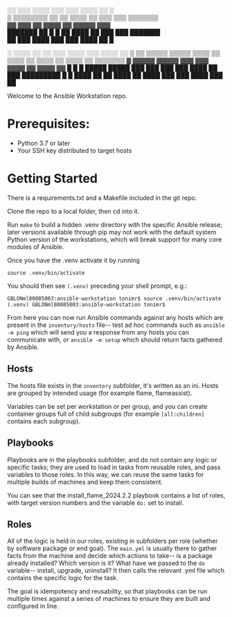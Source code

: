 
░░      ░░░  ░░░░  ░░░      ░░░  ░░░░  ░░        ░                    
▒  ▒▒▒▒▒▒▒▒   ▒▒   ▒▒  ▒▒▒▒  ▒▒  ▒▒▒  ▒▒▒  ▒▒▒▒▒▒▒                    
▓▓      ▓▓▓        ▓▓  ▓▓▓▓  ▓▓     ▓▓▓▓▓      ▓▓▓                    
███████  ██  █  █  ██  ████  ██  ███  ███  ███████                    
██      ███  ████  ███      ███  ████  ██        █                    

░  ░░░░  ░░        ░░       ░░░       ░░░░      ░░░       ░░░░      ░░
▒   ▒▒   ▒▒▒▒▒  ▒▒▒▒▒  ▒▒▒▒  ▒▒  ▒▒▒▒  ▒▒  ▒▒▒▒  ▒▒  ▒▒▒▒  ▒▒  ▒▒▒▒▒▒▒
▓        ▓▓▓▓▓  ▓▓▓▓▓       ▓▓▓       ▓▓▓  ▓▓▓▓  ▓▓       ▓▓▓▓      ▓▓
█  █  █  █████  █████  ███  ███  ███  ███  ████  ██  ███  █████████  █
█  ████  ██        ██  ████  ██  ████  ███      ███  ████  ███      ██


Welcome to the Ansible Workstation repo.

# Prerequisites:
- Python 3.7 or later
- Your SSH key distributed to target hosts

# Getting Started

There is a requirements.txt and a Makefile included in the git repo.

Clone the repo to a local folder, then cd into it.

Run `make` to build a hidden .venv directory with the specific Ansible release; later versions available through pip may not work with the default system Python version of the workstations, which will break support for many core modules of Ansible.

Once you have the .venv activate it by running

```
source .venv/bin/activate
```

You should then see `(.venv)` preceding your shell prompt, e.g.:

```
GBLONml80085003:ansible-workstation tonimr$ source .venv/bin/activate
(.venv) GBLONml80085003:ansible-workstation tonimr$
```

From here you can now run Ansible commands against any hosts which are present in the `inventory/hosts` file-- test ad hoc commands such as `ansible -m ping` which will send you a response from any hosts you can communicate with, or `ansible -m setup` which should return facts gathered by Ansible.

## Hosts

The hosts file exists in the `inventory` subfolder, it's written as an ini. Hosts are grouped by intended usage (for example flame, flameassist).

Variables can be set per workstation or per group, and you can create container groups full of child subgroups (for example `[all:children]` contains each subgroup).

## Playbooks

Playbooks are in the playbooks subfolder, and do not contain any logic or specific tasks; they are used to load in tasks from reusable roles, and pass variables to those roles. In this way, we can reuse the same tasks for multiple builds of machines and keep them consistent.

You can see that the install_flame_2024.2.2 playbook contains a list of roles, with target version numbers and the variable `do:` set to install.

## Roles

All of the logic is held in our roles, existing in subfolders per role (whether by software package or end goal). The `main.yml` is usually there to gather facts from the machine and decide which actions to take-- is a package already installed? Which version is it? What have we passed to the `do` variable-- install, upgrade, uninstall? It then calls the relevant .yml file which contains the specific logic for the task.

The goal is idempotency and reusability, so that playbooks can be run multiple times against a series of machines to ensure they are built and configured in line.
